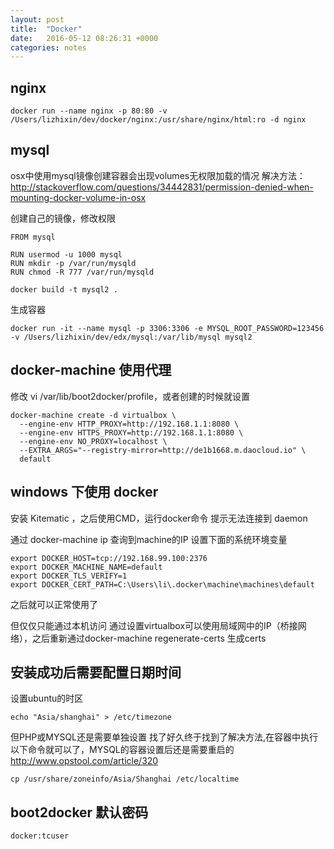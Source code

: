 ```yaml
---
layout: post
title:  "Docker"
date:   2016-05-12 08:26:31 +0000
categories: notes
---
```



## nginx

```
docker run --name nginx -p 80:80 -v /Users/lizhixin/dev/docker/nginx:/usr/share/nginx/html:ro -d nginx
```

## mysql
osx中使用mysql镜像创建容器会出现volumes无权限加载的情况
解决方法：http://stackoverflow.com/questions/34442831/permission-denied-when-mounting-docker-volume-in-osx

创建自己的镜像，修改权限 	

```
FROM mysql

RUN usermod -u 1000 mysql
RUN mkdir -p /var/run/mysqld
RUN chmod -R 777 /var/run/mysqld
```

```
docker build -t mysql2 .
```
生成容器

```
docker run -it --name mysql -p 3306:3306 -e MYSQL_ROOT_PASSWORD=123456 -v /Users/lizhixin/dev/edx/mysql:/var/lib/mysql mysql2
```

## docker-machine 使用代理

修改 vi /var/lib/boot2docker/profile，或者创建的时候就设置

```
docker-machine create -d virtualbox \
  --engine-env HTTP_PROXY=http://192.168.1.1:8080 \
  --engine-env HTTPS_PROXY=http://192.168.1.1:8080 \
  --engine-env NO_PROXY=localhost \
  --EXTRA_ARGS="--registry-mirror=http://de1b1668.m.daocloud.io" \
  default
```


## windows 下使用 docker

安装 Kitematic ，之后使用CMD，运行docker命令
提示无法连接到 daemon

通过 docker-machine ip 查询到machine的IP
设置下面的系统环境变量

```
export DOCKER_HOST=tcp://192.168.99.100:2376
export DOCKER_MACHINE_NAME=default
export DOCKER_TLS_VERIFY=1
export DOCKER_CERT_PATH=C:\Users\li\.docker\machine\machines\default
```
之后就可以正常使用了

但仅仅只能通过本机访问
通过设置virtualbox可以使用局域网中的IP（桥接网络），之后重新通过docker-machine regenerate-certs 生成certs


## 安装成功后需要配置日期时间

设置ubuntu的时区

```
echo "Asia/shanghai" > /etc/timezone
```

但PHP或MYSQL还是需要单独设置
找了好久终于找到了解决方法,在容器中执行以下命令就可以了，MYSQL的容器设置后还是需要重启的
http://www.opstool.com/article/320

```
cp /usr/share/zoneinfo/Asia/Shanghai /etc/localtime
```

## boot2docker 默认密码

```
docker:tcuser
```